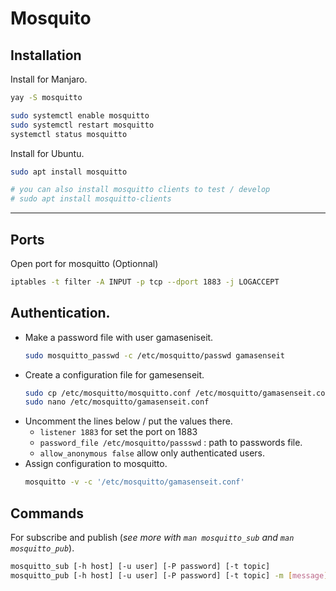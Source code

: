 # Mosquito

## Installation

Install for Manjaro.
```sh
yay -S mosquitto

sudo systemctl enable mosquitto
sudo systemctl restart mosquitto
systemctl status mosquitto
```

Install for Ubuntu.
```sh
sudo apt install mosquitto

# you can also install mosquitto clients to test / develop
# sudo apt install mosquitto-clients
```

***

## Ports

Open port for mosquitto (Optionnal)
```sh
iptables -t filter -A INPUT -p tcp --dport 1883 -j LOGACCEPT
```

## Authentication.
* Make a password file with user gamaseniseit.
   ```sh
   sudo mosquitto_passwd -c /etc/mosquitto/passwd gamasenseit
   ```
* Create a configuration file for gamesenseit.
   ```sh
   sudo cp /etc/mosquitto/mosquitto.conf /etc/mosquitto/gamasenseit.conf
   sudo nano /etc/mosquitto/gamasenseit.conf
   ```
* Uncomment the lines below / put the values there.
    * `listener 1883` for set the port on 1883
    * `password_file /etc/mosquitto/passswd` : path to passwords file.
    * `allow_anonymous false` allow only authenticated users.
* Assign configuration to mosquitto.
   ```sh
   mosquitto -v -c '/etc/mosquitto/gamasenseit.conf'
   ```

## Commands
For subscribe and publish (_see more with `man mosquitto_sub` and `man mosquitto_pub`_).
```sh
mosquitto_sub [-h host] [-u user] [-P password] [-t topic]
mosquitto_pub [-h host] [-u user] [-P password] [-t topic] -m [message]
```